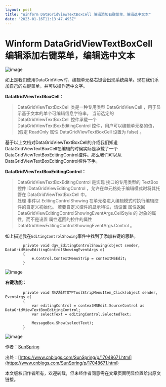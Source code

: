 ```yaml
---
layout: post
title: "Winform DataGridViewTextBoxCell 编辑添加右键菜单，编辑选中文本"
date: "2023-01-16T11:13:47.495Z"
---
```

Winform DataGridViewTextBoxCell 编辑添加右键菜单，编辑选中文本
===============================================

![image](https://img2023.cnblogs.com/blog/993045/202301/993045-20230113095800690-83229476.png)

如上是我们使用DataGridView时，编辑单元格右键会出现系统菜单。现在我们添加自己的右键菜单，并可以操作选中文字。

**DataGridViewTextBoxCell：**

> DataGridViewTextBoxCell 类是一种专用类型 DataGridViewCell ，用于显示基于文本的单个可编辑信息字符串。 当前选定的 DataGridViewTextBoxCell 控件承载一个 DataGridViewTextBoxEditingControl 控件，用户可以编辑单元格的值， (假定 ReadOnly 属性 DataGridViewTextBoxCell 设置为 false) 。

基于以上文档对DataGridViewTextBoxCell的介绍我们知道DataGridViewTextBoxCell在编辑的时候实际是承载了一个DataGridViewTextBoxEditingControl控件。那么我们可以从DataGridViewTextBoxEditingControl控件下手。

**DataGridViewTextBoxEditingControl：**

> DataGridViewTextBoxEditingControl 是实现 接口的专用类型的 TextBox 控件 IDataGridViewEditingControl ，允许在单元格处于编辑模式时将其托管在 DataGridViewTextBoxCell 中。  
> 处理 事件以 EditingControlShowing 在单元格进入编辑模式时执行编辑控件的自定义初始化。 若要自定义控件的显示特征，请设置 属性返回 DataGridViewEditingControlShowingEventArgs.CellStyle 的 对象的属性，而不是设置 属性返回的控件的属性 DataGridViewEditingControlShowingEventArgs.Control 。

如上描述我在`EditingControlShowing`事件中找到了添加右键的思路。

            private void dgv_EditingControlShowing(object sender, DataGridViewEditingControlShowingEventArgs e)
            {
                e.Control.ContextMenuStrip = contextMSEdit;
            }
    

![image](https://img2023.cnblogs.com/blog/993045/202301/993045-20230116094419640-814613092.png)

**右键功能：**

            private void 我选择的文字ToolStripMenuItem_Click(object sender, EventArgs e)
            {
                var editingControl = contextMSEdit.SourceControl as DataGridViewTextBoxEditingControl;
                var selectText = editingControl.SelectedText;
               
                MessageBox.Show(selectText);
            }
    

![image](https://img2023.cnblogs.com/blog/993045/202301/993045-20230116094440635-1924239796.png)

作者：[SunSpring](https://www.cnblogs.com/SunSpring "author")

出处：[https://www.cnblogs.com/SunSpring/p/17048671.html](https://www.cnblogs.com/SunSpring/p/17048671.html)

本文版权归作者所有，欢迎转载，但未经作者同意需在文章页面明显位置给出原文链接。